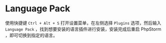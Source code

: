 # Language Pack

使用快捷键 `Ctrl + Alt + S` 打开设置菜单，在左侧选择 `Plugins` 选项，然后输入 `Language Pack` ，找到想要安装的语言插件进行安装，安装完成后重启 PhpStorm ，即可切换到指定的语言。